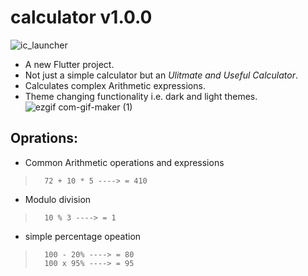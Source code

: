 # calculator  v1.0.0

![ic_launcher](https://user-images.githubusercontent.com/54236981/94977480-7db02200-0536-11eb-97dc-28fcfab12dfe.png)

- A new Flutter project.
- Not just a simple calculator but an <i>Ulitmate and Useful Calculator</i>.
- Calculates complex Arithmetic expressions.
- Theme changing functionality i.e. dark and light themes.
![ezgif com-gif-maker (1)](https://user-images.githubusercontent.com/54236981/94981500-71d15980-0550-11eb-81dc-e5bc18c4474d.gif)

## Oprations:

- Common Arithmetic operations and expressions
>       72 + 10 * 5 ----> = 410
- Modulo division 
>       10 % 3 ----> = 1
- simple percentage opeation
>       100 - 20% ----> = 80
>       100 x 95% ----> = 95
